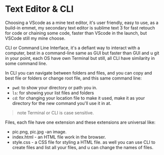 # Text Editor & CLI
Choosing a VScode as a mine text editor, it's user friendly, easy to use, as a build-in emmet, my secondary text editor is sublime text 3 for fast retouch for code or chaining some code, faster than VScode in the launch, but VSCode still my mine choose.

CLI or Command Line Interface, it's a defiant way to interact with a computer, best in a command-line same as GUI but faster than GUI and u git in your point, each OS have own Terminal but still, all CLI have similarity in some command line.

In CLI you can navigate between folders and files, and you can copy and best file or folders or change root file, and this same command line:
* `pwd`: to show your directory or path you in.
* `ls`: for showing your list files and folders
* `cd`: for changing your location file to make it used, make it as your directory for the new command you'll use it in at.

> note Terminal or CLI is case sensitive.

Files, each file have one extension and these extensions are universal like:
* pic.png, pic.jpg -an image.
* index.html - an HTML file work in the browser.
* style.css - a CSS file for styling a HTML file.
as well you can use CLI to create files and list all your files, and u can change the names of files.